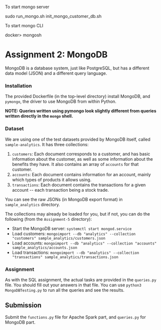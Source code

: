 # 

To start mongo server

sudo run_mongo.sh
init_mongo_customer_db.sh

To start mongo CLI

docker> mongosh


# Assignment 2: MongoDB

MongoDB is a database system, just like PostgreSQL, but has a different data model (JSON) and a different query language.

### Installation
The provided Dockerfile (in the top-level directory) install MongoDB, and `pymongo`, the driver to use MongoDB from within Python.

**NOTE: Queries written using pymongo look slightly different from queries written directly in the `mongo` shell.**

### Dataset
We are using one of the test datasets provided by MongoDB itself, called `sample-analytics`. It has three collections:
1. `customers`: Each document corresponds to a customer, and has basic information about the customer, as well as some information about the benefits they have. It also contains an array of `accounts` for that customer.
1. `accounts`: Each document contains information for an account, mainly which types of products it allows using.
1. `transactions`: Each document contains the transactions for a given account -- each transaction being a stock trade.

You can see the raw JSONs (in MongoDB export format) in `sample_analytics` directory.

The collections may already be loaded for you, but if not, you can do the following (from the `Assignment-5` directory):
- Start the MongoDB server: `systemctl start mongod.service`
- Load customers: `mongoimport --db "analytics" --collection "customers" sample_analytics/customers.json`
- Load accounts: `mongoimport --db "analytics" --collection "accounts" sample_analytics/accounts.json`
- Load transactions: `mongoimport --db "analytics" --collection "transactions" sample_analytics/transactions.json`

### Assignment
As with the SQL assignment, the actual tasks are provided in the `queries.py` file. You should fill out your answers in that file. You can use `python3 MongoDBTesting.py` to run all the queries and see the results. 

## Submission
Submit the `functions.py` file for Apache Spark part, and `queries.py` for MongoDB part.
